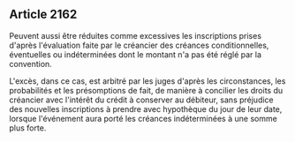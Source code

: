 Article 2162
----
Peuvent aussi être réduites comme excessives les inscriptions prises d'après
l'évaluation faite par le créancier des créances conditionnelles, éventuelles ou
indéterminées dont le montant n'a pas été réglé par la convention.

L'excès, dans ce cas, est arbitré par les juges d'après les circonstances, les
probabilités et les présomptions de fait, de manière à concilier les droits du
créancier avec l'intérêt du crédit à conserver au débiteur, sans préjudice des
nouvelles inscriptions à prendre avec hypothèque du jour de leur date, lorsque
l'événement aura porté les créances indéterminées à une somme plus forte.
